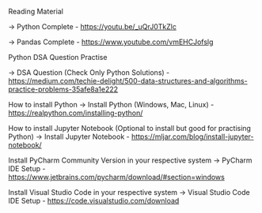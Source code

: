 Reading Material

-> Python Complete - https://youtu.be/_uQrJ0TkZlc

-> Pandas Complete - https://www.youtube.com/vmEHCJofslg

Python DSA Question Practise

-> DSA Question (Check Only Python Solutions) - https://medium.com/techie-delight/500-data-structures-and-algorithms-practice-problems-35afe8a1e222

How to install Python
-> Install Python (Windows, Mac, Linux) - https://realpython.com/installing-python/

How to install Jupyter Notebook (Optional to install but good for practising Python)
-> Install Jupyter Notebook - https://mljar.com/blog/install-jupyter-notebook/

Install PyCharm Community Version in your respective system
-> PyCharm IDE Setup - https://www.jetbrains.com/pycharm/download/#section=windows

Install Visual Studio Code in your respective system
-> Visual Studio Code IDE Setup - https://code.visualstudio.com/download

